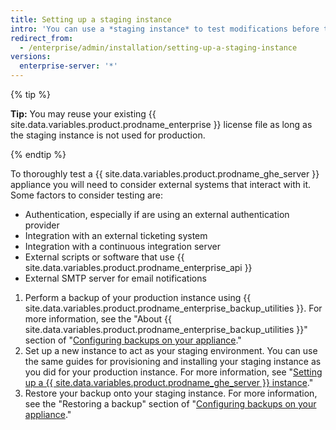 ```yaml
---
title: Setting up a staging instance
intro: 'You can use a *staging instance* to test modifications before they are applied to {{ site.data.variables.product.product_location_enterprise }}. For example, you could use a staging instance to test new {{ site.data.variables.product.prodname_ghe_server }} updates or to practice importing migration data.'
redirect_from:
  - /enterprise/admin/installation/setting-up-a-staging-instance
versions:
  enterprise-server: '*'
---
```


{% tip %}

**Tip:** You may reuse your existing {{ site.data.variables.product.prodname_enterprise }} license file as long as the staging instance is not used for production.

{% endtip %}

To thoroughly test a {{ site.data.variables.product.prodname_ghe_server }} appliance you will need to consider external systems that interact with it. Some factors to consider testing are:

  - Authentication, especially if are using an external authentication provider
  - Integration with an external ticketing system
  - Integration with a continuous integration server
  - External scripts or software that use {{ site.data.variables.product.prodname_enterprise_api }}
  - External SMTP server for email notifications

1. Perform a backup of your production instance using {{ site.data.variables.product.prodname_enterprise_backup_utilities }}. For more information, see the "About {{ site.data.variables.product.prodname_enterprise_backup_utilities }}" section of "[Configuring backups on your appliance](/enterprise/admin/guides/installation/configuring-backups-on-your-appliance#about-github-enterprise-server-backup-utilities)."
2. Set up a new instance to act as your staging environment. You can use the same guides for provisioning and installing your staging instance as you did for your production instance. For more information, see "[Setting up a {{ site.data.variables.product.prodname_ghe_server }} instance](/enterprise/admin/guides/installation/setting-up-a-github-enterprise-server-instance/)."
3. Restore your backup onto your staging instance. For more information, see the "Restoring a backup" section of "[Configuring backups on your appliance](/enterprise/admin/guides/installation/configuring-backups-on-your-appliance#restoring-a-backup)."
